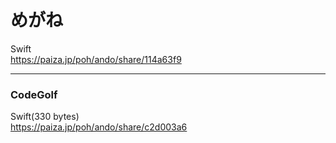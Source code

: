 めがね
======
  
  
Swift  
https://paiza.jp/poh/ando/share/114a63f9  
  

------  

### CodeGolf  

Swift(330 bytes)  
https://paiza.jp/poh/ando/share/c2d003a6  

